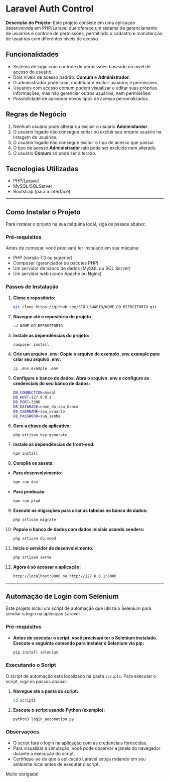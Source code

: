 # Laravel Auth Control 

**Descrição do Projeto:**
Este projeto consiste em uma aplicação desenvolvida em PHP/Laravel que oferece um sistema de gerenciamento de usuários e controle de permissões, permitindo o cadastro e manutenção de usuários com diferentes níveis de acesso.

## Funcionalidades
- Sistema de login com controle de permissões baseado no nível de acesso do usuário.
- Dois níveis de acesso padrão: **Comum** e **Administrador**.
- O administrador pode criar, modificar e excluir usuários e permissões.
- Usuários com acesso comum podem visualizar e editar suas próprias informações, mas não gerenciar outros usuários, nem permissões. 
- Possibilidade de adicionar novos tipos de acesso personalizados.

## Regras de Negócio
1. Nenhum usuário pode alterar ou excluir o usuário **Administardor**.
2. O usuário logado não consegue editar ou excluir seu próprio usuário na listagem de usuários.
3. O usuário logado não consegue excluir o tipo de acesso que possui.
4. O tipo de acesso **Administrador** não pode ser excluído nem alterado.
5. O usuário **Comum** só pode ser alterado.

## Tecnologias Utilizadas
- PHP/Laravel
- MySQL/SQLServer
- Bootstrap (para a interface)

---

## Como Instalar o Projeto

Para instalar o projeto na sua máquina local, siga os passos abaixo:

### Pré-requisitos
Antes de começar, você precisará ter instalado em sua máquina:
- PHP (versão 7.3 ou superior)
- Composer (gerenciador de pacotes PHP)
- Um servidor de banco de dados (MySQL ou SQL Server)
- Um servidor web (como Apache ou Nginx)

### Passos de Instalação

1. **Clone o repositório:**
   ```bash
   git clone https://github.com/SEU_USUARIO/NOME_DO_REPOSITORIO.git

2. **Navegue até o repositório do projeto**
    ```bash
    cd NOME_DO_REPOSITORIO

3. **Instale as dependências do projeto:**
    ```bash
    composer install

4. **Crie um arquivo .env: Copie o arquivo de exemplo .env.example para criar seu arquivo .env:**
    ```bash
    cp .env.example .env

5. **Configure o banco de dados: Abra o arquivo .env e configure as credenciais do seu banco de dados:**
    ```bash
    DB_CONNECTION=mysql
    DB_HOST=127.0.0.1
    DB_PORT=3306
    DB_DATABASE=nome_do_seu_banco
    DB_USERNAME=seu_usuario
    DB_PASSWORD=sua_senha

6. **Gere a chave de aplicativo:**
    ```bash
    php artisan key:generate

7. **Instale as dependências de front-end:**
    ```bash
    npm install

8. **Compile os assets:**
- **Para desenvolvimento**:
    ```bash
    npm run dev

- **Para produção**:
    ```bash
    npm run prod

9. **Execute as migrações para criar as tabelas no banco de dados:**
    ```bash
    php artisan migrate

10. **Popule o banco de dados com dados iniciais usando seeders:**
    ```bash
    php artisan db:seed

11. **Inicie o servidor de desenvolvimento:**
    ```bash
    php artisan serve

12. **Agora é só acessar a aplicação:**
    ```bash
    http://localhost:8000 ou http://127.0.0.1:8000

---

## Automação de Login com Selenium

Este projeto inclui um script de automação que utiliza o Selenium para simular o login na aplicação Laravel.

### Pré-requisitos

- **Antes de executar o script, você precisará ter o Selenium instalado. Execute o seguinte comando para instalar o Selenium via pip:**
    ```bash
    pip install selenium


### Executando o Script

O script de automação está localizado na pasta `scripts`. Para executar o script, siga os passos abaixo:

1. **Navegue até a pasta do script:**
   ```bash
   cd scripts

2. **Execute o script usando Python (exemplo):**
    ```bash
    python3 login_automation.py


### Observações

- O script fará o login na aplicação com as credenciais fornecidas.
- Para visualizar a simulação, você pode observar a janela do navegador durante a execução do script.
- Certifique-se de que a aplicação Laravel esteja rodando em seu ambiente local antes de executar o script.

Muito obrigada! 
